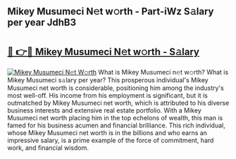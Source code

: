 ## Mikey Musumeci N𝚎t w𝚘rth - Part-iWz S𝚊lary per year JdhB3

# <h2><a href="http://gc4qj4q.nevu.top/?p=Mikey+Musumeci">🔗 👉🔴 Mikey Musumeci N𝚎t w𝚘rth - S𝚊lary</a></h2>

[![Mikey Musumeci N𝚎t W𝚘rth](https://i.imgur.com/Oavwk0R.jpeg)](http://gc4qj4q.nevu.top/?p=Mikey+Musumeci)
What is Mikey Musumeci n𝚎t w𝚘rth? What is Mikey Musumeci s𝚊lary per year?
This prosperous individual's Mikey Musumeci net worth is considerable, positioning him among the industry's most well-off. His income from his employment is significant, but it is outmatched by Mikey Musumeci net worth, which is attributed to his diverse business interests and extensive real estate portfolio. With a Mikey Musumeci net worth placing him in the top echelons of wealth, this man is famed for his business acumen and financial brilliance. This rich individual, whose Mikey Musumeci net worth is in the billions and who earns an impressive salary, is a prime example of the force of commitment, hard work, and financial wisdom.
